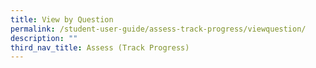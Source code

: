 ```yaml
---
title: View by Question
permalink: /student-user-guide/assess-track-progress/viewquestion/
description: ""
third_nav_title: Assess (Track Progress)
---
```


